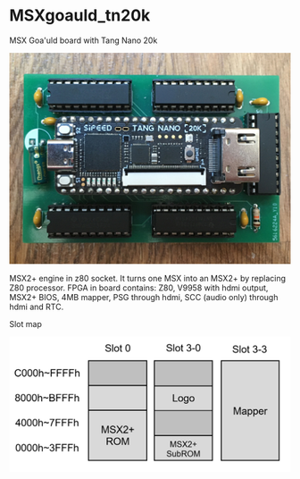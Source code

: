 # MSXgoauld_tn20k
MSX Goa'uld board with Tang Nano 20k

![Pantallazo](/pantallazo.jpg)

MSX2+ engine in z80 socket. It turns one MSX into an MSX2+ by replacing Z80 processor. FPGA in board contains: Z80, V9958 with hdmi output, MSX2+ BIOS, 4MB mapper, PSG through hdmi, SCC (audio only) through hdmi and RTC.

Slot map

![Slot map](/mapa_slots.png)